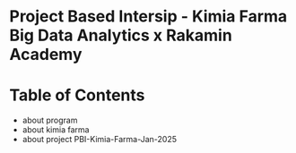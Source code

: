# Project Based Intersip - Kimia Farma Big Data Analytics x Rakamin Academy
# Table of Contents
  - about program
  - about kimia farma
  - about project
PBI-Kimia-Farma-Jan-2025
